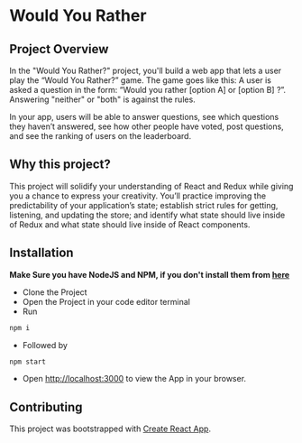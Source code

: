 # Would You Rather

## Project Overview

In the "Would You Rather?" project, you'll build a web app that lets a user play the “Would You Rather?” game. The game goes like this: A user is asked a question in the form: “Would you rather [option A] or [option B] ?”. Answering "neither" or "both" is against the rules.

In your app, users will be able to answer questions, see which questions they haven’t answered, see how other people have voted, post questions, and see the ranking of users on the leaderboard.

## Why this project?

This project will solidify your understanding of React and Redux while giving you a chance to express your creativity. You’ll practice improving the predictability of your application’s state; establish strict rules for getting, listening, and updating the store; and identify what state should live inside of Redux and what state should live inside of React components.

## Installation

**Make Sure you have NodeJS and NPM, if you don't install them from [here](https://nodejs.org/en/download/)**

- Clone the Project
- Open the Project in your code editor terminal
- Run

```bash
npm i
```

- Followed by

```bash
npm start
```

- Open [http://localhost:3000](http://localhost:3000) to view the App in your browser.

## Contributing

This project was bootstrapped with [Create React App](https://github.com/facebook/create-react-app).